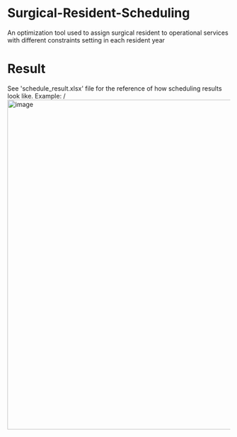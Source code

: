 # Surgical-Resident-Scheduling
 An optimization tool used to assign surgical resident to operational services with different constraints setting in each resident year
 # Result
 See 'schedule_result.xlsx' file for the reference of how scheduling results look like. Example:
 /
 <img width="745" alt="image" src="https://github.com/zerkering/surgical_residents_scheduling/assets/129678610/ebcc20fb-1d84-4580-95d1-37c0097cfeca">

